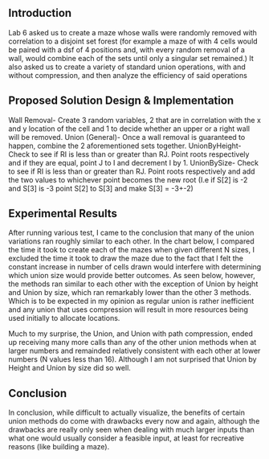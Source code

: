 <h2>Introduction</h2>
	Lab 6 asked us to create a maze whose walls were randomly removed with correlation to a disjoint set forest (for example a maze of with 4 cells would be paired with a dsf of 4 positions and, with every random removal of a wall, would combine each of the sets until only a singular set remained.) It also asked us to create a variety of standard union operations, with and without compression, and then analyze the efficiency of said operations

<h2>Proposed Solution Design & Implementation</h2>
Wall Removal- Create 3 random variables, 2 that are in correlation with the x and y location of the cell and 1 to decide whether an upper or a right wall will be removed.
Union (General)- Once a wall removal is guaranteed to happen, combine the 2 aforementioned sets together.
UnionByHeight- Check to see if RI is less than or greater than RJ. Point roots respectively and if they are equal, point J to I and decrement I by 1.
UnionBySize- Check to see if RI is less than or greater than RJ. Point roots respectively and add the two values to whichever point becomes the new root (I.e if S[2] is -2 and S[3] is -3 point S[2] to S[3] and make S[3] = -3+-2)

<h2>Experimental Results</h2>
After running various test, I came to the conclusion that many of the union variations ran roughly similar to each other.  In the chart below, I compared the time it took to create each of the mazes when given different N sizes, I excluded the time it took to draw the maze due to the fact that I felt the constant increase in number of cells drawn would interfere with determining which union size would provide better outcomes. As seen below, however, the methods ran similar to each other with the exception of Union by height and Union by size, which ran remarkably lower than the other 3 methods. Which is to be expected in my opinion as regular union is rather inefficient and any union that uses compression will result in more resources being used initially to allocate locations.
 
Much to my surprise, the Union, and Union with path compression, ended up receiving many more calls than any of the other union methods when at larger numbers and remainded relatively consistent with each other at lower numbers (N values less than 16). Although I am not surprised that Union by Height and Union by size did so well.

<h2>Conclusion</h2>
In conclusion, while difficult to actually visualize, the benefits of certain union methods do come with drawbacks every now and again, although the drawbacks are really only seen when dealing with much larger inputs than what one would usually consider a feasible input, at least for recreative reasons (like building a maze). 

